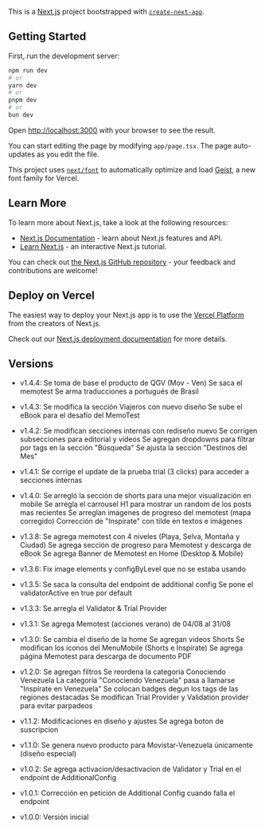 This is a [Next.js](https://nextjs.org) project bootstrapped with [`create-next-app`](https://nextjs.org/docs/app/api-reference/cli/create-next-app).

## Getting Started

First, run the development server:

```bash
npm run dev
# or
yarn dev
# or
pnpm dev
# or
bun dev
```

Open [http://localhost:3000](http://localhost:3000) with your browser to see the result.

You can start editing the page by modifying `app/page.tsx`. The page auto-updates as you edit the file.

This project uses [`next/font`](https://nextjs.org/docs/app/building-your-application/optimizing/fonts) to automatically optimize and load [Geist](https://vercel.com/font), a new font family for Vercel.

## Learn More

To learn more about Next.js, take a look at the following resources:

- [Next.js Documentation](https://nextjs.org/docs) - learn about Next.js features and API.
- [Learn Next.js](https://nextjs.org/learn) - an interactive Next.js tutorial.

You can check out [the Next.js GitHub repository](https://github.com/vercel/next.js) - your feedback and contributions are welcome!

## Deploy on Vercel

The easiest way to deploy your Next.js app is to use the [Vercel Platform](https://vercel.com/new?utm_medium=default-template&filter=next.js&utm_source=create-next-app&utm_campaign=create-next-app-readme) from the creators of Next.js.

Check out our [Next.js deployment documentation](https://nextjs.org/docs/app/building-your-application/deploying) for more details.

## Versions

- v1.4.4:
  Se toma de base el producto de QGV (Mov - Ven)
  Se saca el memotest
  Se arma traducciones a portugués de Brasil

- v1.4.3:
  Se modifica la sección Viajeros con nuevo diseño
  Se sube el eBook para el desafío del MemoTest

- v1.4.2:
  Se modifican secciones internas con rediseño nuevo
  Se corrigen subsecciones para editorial y videos
  Se agregan dropdowns para filtrar por tags en la sección "Búsqueda"
  Se ajusta la sección "Destinos del Mes"

- v1.4.1:
  Se corrige el update de la prueba trial (3 clicks) para acceder a secciones internas

- v1.4.0:
  Se arregló la sección de shorts para una mejor visualización en mobile
  Se arregla el carrousel H1 para mostrar un random de los posts mas recientes
  Se arreglan imagenes de progreso del memotest (mapa corregido)
  Corrección de "Inspírate" con tilde en textos e imágenes

- v1.3.8:
  Se agrega memotest con 4 niveles (Playa, Selva, Montaña y Ciudad)
  Se agrega sección de progreso para Memotest y descarga de eBook
  Se agrega Banner de Memotest en Home (Desktop & Mobile)

- v1.3.6:
  Fix image elements y configByLevel que no se estaba usando

- v1.3.5:
  Se saca la consulta del endpoint de additional config
  Se pone el validatorActive en true por default

- v1.3.3:
  Se arregla el Validator & Trial Provider

- v1.3.1:
  Se agrega Memotest (acciones verano) de 04/08 al 31/08

- v1.3.0:
  Se cambia el diseño de la home
  Se agregan videos Shorts
  Se modifican los iconos del MenuMobile (Shorts e Inspírate)
  Se agrega página Memotest para descarga de documento PDF

- v1.2.0:
  Se agregan filtros
  Se reordena la categoria Conociendo Venezuela
  La categoría "Conociendo Venezuela" pasa a llamarse "Inspírate en Venezuela"
  Se colocan badges degun los tags de las regiones destacadas
  Se modifican Trial Provider y Validation provider para evitar parpadeos

- v1.1.2:
  Modificaciones en diseño y ajustes
  Se agrega boton de suscripcion

- v1.1.0:
  Se genera nuevo producto para Movistar-Venezuela únicamente (diseño especial)

- v1.0.2:
  Se agrega activacion/desactivacion de Validator y Trial en el endpoint de AdditionalConfig

- v1.0.1:
  Corrección en petición de Additional Config cuando falla el endpoint

- v1.0.0:
  Versión inicial
